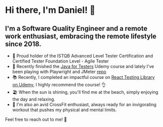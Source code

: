 # Hi there, I'm Daniel! 👋

## I'm a Software Quality Engineer and a remote work enthusiast, embracing the remote lifestyle since 2018.

- 🤟 Proud holder of the ISTQB Advanced Level Tester Certification and Certified Tester Foundation Level - Agile Tester
- 🧠 Recently finished the [Java for Testers](https://www.udemy.com/share/105YfA3@tGdOKLJwBq4unT42YXGtoJEnPS41tSHEoyEJbwTBPDG1-KmpVl8vhIAzAsBq42ze/) Udemy course and lately I've been playing with Playwright and JMeter [repo](https://github.com/DanielRamos84/jira-clone-testing-playwright-jmeter)
- 📚 Recently, I completed an impactful course on [React Testing Library on Udemy](https://www.udemy.com/course/react-testing-library/?kw=React+Testing+Library+with+Jest+%2F+Vitest&src=sac&couponCode=ST12MT030524), I highly recommend the course! 👌
- 🏖️ When the sun is shining, you'll find me at the beach, simply enjoying the day and relaxing.
- 💪 I'm also an avid CrossFit enthusiast, always ready for an invigorating workout that pushes my physical and mental limits.
  
Feel free to reach out to me! 🚀
